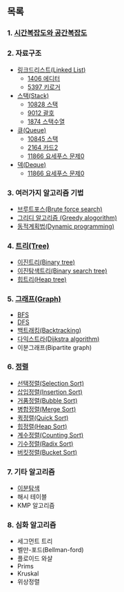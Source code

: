 ## 목록

### 1. [시간복잡도와 공간복잡도](./time_complexity/시간복잡도.md)

### 2. 자료구조
- [링크드리스트(Linked List)](./data_structure/링크드리스트.md)
    - [1406 에디터](https://www.acmicpc.net/problem/1406)
    - [5397 키로거](https://www.acmicpc.net/problem/5397)
- [스택(Stack)](./data_structure/스택.md)
    - [10828 스택](https://www.acmicpc.net/problem/10828)
    - [9012 괄호](https://www.acmicpc.net/problem/9012)
    - [1874 스택수열](https://www.acmicpc.net/problem/1874)
- [큐(Queue)](./data_structure/큐.md)
    - [10845 스택](https://www.acmicpc.net/problem/10845)
    - [2164 카드2](https://www.acmicpc.net/problem/2164)
    - [11866 요세푸스 문제0](https://www.acmicpc.net/problem/11866)
- [덱(Deque)](./data_structure/덱.md)
    - [11866 요세푸스 문제0](https://www.acmicpc.net/problem/10866)

### 3. 여러가지 알고리즘 기법
- [브루트포스(Brute force search)](./basic_algorithm/brute_force.md)
- [그리디 알고리즘 (Greedy alogorithm)](./basic_algorithm/greedy.md)
- [동적계획법(Dynamic programming)](./basic_algorithm/dp.md)

### 4. [트리(Tree)](./tree/트리.md)
- [이진트리(Binary tree)](./tree/이진트리.md)
- [이진탐색트리(Binary search tree)](./tree/이진탐색트리.md)
- [힙트리(Heap tree)](./tree/힙트리.md)


### 5. [그래프(Graph)](./graph/그래프.md)
- [BFS](./graph/BFS.md)
- [DFS](./graph/DFS.md)
- [백트래킹(Backtracking)](./graph/백트래킹.md)
- [다익스트라(Dijkstra algorithm)](./graph/다익스트라.md)
- 이분그래프(Bipartite graph)

### 6. [정렬](./sort/정렬.md)
- [선택정렬(Selection Sort)](./sort/선택정렬.md)
- [삽입정렬(Insertion Sort)](./sort/삽입정렬.md)
- [거품정렬(Bubble Sort)](./sort/거품정렬.md)
- [병합정렬(Merge Sort)](./sort/병합정렬.md)
- [퀵정렬(Quick Sort)](./sort/퀵정렬.md)
- [힙정렬(Heap Sort)](./sort/힙정렬.md)
- [계수정렬(Counting Sort)](./sort/계수정렬.md)
- [기수정렬(Radix Sort)](./sort/기수정렬.md)
- [버킷정렬(Bucket Sort)](./sort/버킷정렬.md)

### 7. 기타 알고리즘
- [이분탐색](./extra_algorithm/이분탐색.md)
- 해시 테이블
- KMP 알고리즘

### 8. 심화 알고리즘
- 세그먼트 트리
- 벨만-포드(Bellman-ford)
- 플로이드 와샬
- Prims
- Kruskal
- 위상정렬

